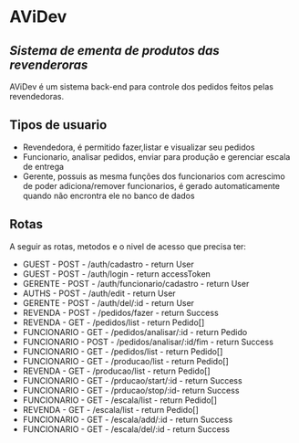 # AViDev
## _Sistema de ementa de produtos das revenderoras_

AViDev é um sistema back-end para controle dos pedidos feitos pelas revendedoras.

## Tipos de usuario

- Revendedora, é permitido fazer,listar e visualizar seu pedidos
- Funcionario, analisar pedidos, enviar para produção e gerenciar escala de entrega
- Gerente, possuis as mesma funções dos funcionarios com acrescimo de poder adiciona/remover funcionarios, é gerado automaticamente quando não encrontra ele no banco de dados


## Rotas

A seguir as rotas, metodos e o nivel de acesso que precisa ter:

- GUEST - POST - /auth/cadastro - return User
- GUEST - POST - /auth/login - return accessToken
- GERENTE - POST - /auth/funcionario/cadastro - return User
- AUTHS - POST - /auth/edit - return User
- GERENTE - POST - /auth/del/:id - return User
- REVENDA - POST - /pedidos/fazer - return Success
- REVENDA - GET - /pedidos/list - return Pedido[]
- FUNCIONARIO - GET - /pedidos/analisar/:id - return Pedido
- FUNCIONARIO - POST - /pedidos/analisar/:id/fim - return Success
- FUNCIONARIO - GET - /pedidos/list - return Pedido[]
- FUNCIONARIO - GET - /producao/list - return Pedido[]
- REVENDA - GET - /producao/list - return Pedido[]
- FUNCIONARIO - GET - /prducao/start/:id - return Success
- FUNCIONARIO - GET - /prducao/stop/:id- return Success
- FUNCIONARIO - GET - /escala/list - return Pedido[]
- REVENDA - GET - /escala/list - return Pedido[]
- FUNCIONARIO - GET - /escala/add/:id - return Success
- FUNCIONARIO - GET - /escala/del/:id - return Success
